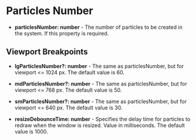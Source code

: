 # Particles Number

- **particlesNumber: number** - The number of particles to be created in the system. If this property is required.


## Viewport Breakpoints

- **lgParticlesNumber?: number** - The same as particlesNumber, but for viewport <= 1024 px. The default value is 60.

- **mdParticlesNumber?: number** - The same as particlesNumber, but for viewport <= 768 px. The default value is 50.

- **smParticlesNumber?: number** - The same as particlesNumber, but for viewport <= 640 px. The default value is 30.

- **resizeDebounceTime: number** - Specifies the delay time for particles to redraw when the window is resized. Value in milliseconds. The default value is 1000.

